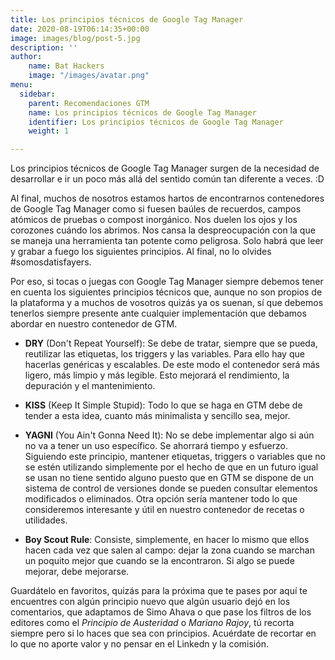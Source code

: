 ```yaml
---
title: Los principios técnicos de Google Tag Manager
date: 2020-08-19T06:14:35+00:00
image: images/blog/post-5.jpg
description: ''
author:
    name: Bat Hackers
    image: "/images/avatar.png"
menu:
  sidebar:
    parent: Recomendaciones GTM
    name: Los principios técnicos de Google Tag Manager
    identifier: Los principios técnicos de Google Tag Manager
    weight: 1

---
```

Los principios técnicos de Google Tag Manager surgen de la necesidad de desarrollar e ir un poco más allá del sentido común tan diferente a veces. :D 

Al final, muchos de nosotros estamos hartos de encontrarnos contenedores de Google Tag Manager como si fuesen baúles de recuerdos, campos atómicos de pruebas o compost inorgánico. Nos duelen los ojos y los corozones cuándo los abrimos. Nos cansa la despreocupación con la que se maneja una herramienta tan potente como peligrosa. Solo habrá que leer y grabar a fuego los siguientes principios. Al final, no lo olvides #somosdatisfayers.

Por eso, si tocas o juegas con Google Tag Manager siempre debemos tener en cuenta los siguientes principios técnicos que, aunque no son propios de la plataforma y a muchos de vosotros quizás ya os suenan, sí que debemos tenerlos siempre presente ante cualquier implementación que debamos abordar en nuestro contenedor de GTM.

- **DRY** (Don't Repeat Yourself): Se debe de tratar, siempre que se pueda, reutilizar las etiquetas, los triggers y las variables. Para ello hay que hacerlas genéricas y escalables.
De este modo el contenedor será más ligero, más limpio y más legible. Esto mejorará el rendimiento, la depuración y el mantenimiento.

- **KISS** (Keep It Simple Stupid): Todo lo que se haga en GTM debe de tender a esta idea, cuanto más minimalista y sencillo sea, mejor.

- **YAGNI** (You Ain't Gonna Need It): No se debe implementar algo si aún no va a tener un uso específico. Se ahorrará tiempo y esfuerzo.
Siguiendo este principio, mantener etiquetas, triggers o variables que no se estén utilizando simplemente por el hecho de que en un futuro igual se usan no tiene sentido alguno puesto que en GTM se dispone de un sistema de control de versiones donde se pueden consultar elementos modificados o eliminados.
Otra opción sería mantener todo lo que consideremos interesante y útil en nuestro contenedor de recetas o utilidades.

- **Boy Scout Rule**: Consiste, simplemente, en hacer lo mismo que ellos hacen cada vez que salen al campo: dejar la zona cuando se marchan un poquito mejor que cuando se la encontraron. Si algo se puede mejorar, debe mejorarse.


Guardátelo en favoritos, quizás para la próxima que te pases por aquí te encuentres con algún principio nuevo que algún usuario dejó en los comentarios, que adaptamos de Simo Ahava o que pase los filtros de los editores como el _Principio de Austeridad_ o _Mariano Rajoy_, tú recorta siempre pero si lo haces que sea con principios. Acuérdate de recortar en lo que no aporte valor y no pensar en el Linkedn y la comisión.